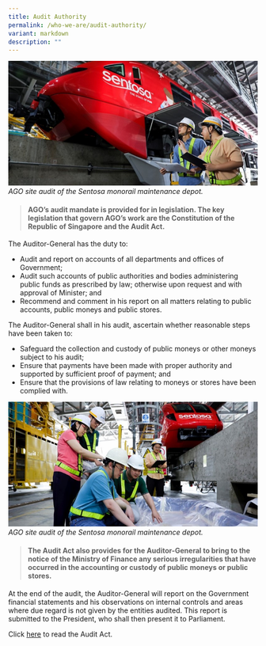 ```yaml
---
title: Audit Authority
permalink: /who-we-are/audit-authority/
variant: markdown
description: ""
---
```

![](/images/Sentosa%20Shoot/lowres2Z0A7581_800x400.jpg)
*AGO site audit of the Sentosa monorail maintenance depot.*

> #### **AGO’s audit mandate is provided for in legislation. The key legislation that govern AGO’s work are the Constitution of the Republic of Singapore and the Audit Act.**

The Auditor-General has the duty to:

* Audit and report on accounts of all departments and offices of Government;
* Audit such accounts of public authorities and bodies administering public funds as prescribed by law; otherwise upon request and with approval of Minister; and
* Recommend and comment in his report on all matters relating to public accounts, public moneys and public stores.

The Auditor-General shall in his audit, ascertain whether reasonable steps have been taken to:

* Safeguard the collection and custody of public moneys or other moneys subject to his audit;
* Ensure that payments have been made with proper authority and supported by sufficient proof of payment; and
* Ensure that the provisions of law relating to moneys or stores have been complied with.

![](/images/Sentosa%20Shoot/lowres2Z0A7531_800x400.jpg)
*AGO site audit of the Sentosa monorail maintenance depot.*

> #### **The Audit Act also provides for the Auditor-General to bring to the notice of the Ministry of Finance any serious irregularities that have occurred in the accounting or custody of public moneys or public stores.** 

At the end of the audit, the Auditor-General will report on the Government financial statements and his observations on internal controls and areas where due regard is not given by the entities audited.  This report is submitted to the President, who shall then present it to Parliament.

Click [here](https://sso.agc.gov.sg/Act/AA1966) to read the Audit Act.
